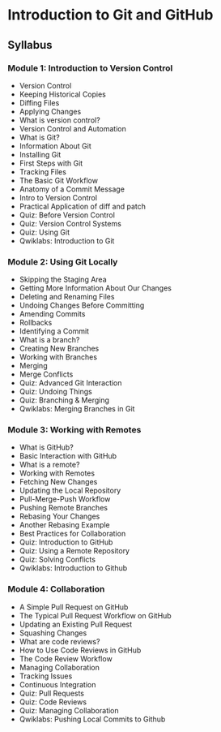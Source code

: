 # Introduction to Git and GitHub

## Syllabus

### Module 1: Introduction to Version Control
- Version Control
- Keeping Historical Copies
- Diffing Files
- Applying Changes
- What is version control?
- Version Control and Automation
- What is Git? 
- Information About Git
- Installing Git
- First Steps with Git
- Tracking Files
- The Basic Git Workflow
- Anatomy of a Commit Message
- Intro to Version Control
- Practical Application of diff and patch
- Quiz: Before Version Control
- Quiz: Version Control Systems
- Quiz: Using Git
- Qwiklabs: Introduction to Git

### Module 2: Using Git Locally
- Skipping the Staging Area
- Getting More Information About Our Changes
- Deleting and Renaming Files
- Undoing Changes Before Committing
- Amending Commits
- Rollbacks
- Identifying a Commit
- What is a branch?
- Creating New Branches
- Working with Branches
- Merging
- Merge Conflicts
- Quiz: Advanced Git Interaction
- Quiz: Undoing Things
- Quiz: Branching & Merging
- Qwiklabs: Merging Branches in Git

### Module 3: Working with Remotes
- What is GitHub?
- Basic Interaction with GitHub
- What is a remote?
- Working with Remotes
- Fetching New Changes
- Updating the Local Repository
- Pull-Merge-Push Workflow
- Pushing Remote Branches
- Rebasing Your Changes
- Another Rebasing Example
- Best Practices for Collaboration
- Quiz: Introduction to GitHub
- Quiz: Using a Remote Repository
- Quiz: Solving Conflicts
- Qwiklabs: Introduction to Github

### Module 4: Collaboration
- A Simple Pull Request on GitHub
- The Typical Pull Request Workflow on GitHub
- Updating an Existing Pull Request
- Squashing Changes
- What are code reviews?
- How to Use Code Reviews in GitHub
- The Code Review Workflow
- Managing Collaboration
- Tracking Issues
- Continuous Integration
- Quiz: Pull Requests
- Quiz: Code Reviews
- Quiz: Managing Collaboration
- Qwiklabs: Pushing Local Commits to Github
